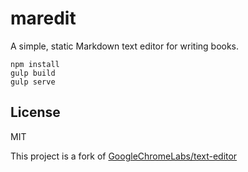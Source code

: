 # maredit

A simple, static Markdown text editor for writing books.

```
npm install
gulp build
gulp serve
```

## License
MIT

This project is a fork of [GoogleChromeLabs/text-editor](https://github.com/GoogleChromeLabs/text-editor)
